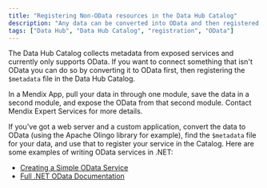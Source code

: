 ```yaml
---
title: "Registering Non-OData resources in the Data Hub Catalog"
description: "Any data can be converted into OData and then registered in the Data Hub Catalog."
tags: ["Data Hub", "Data Hub Catalog", "registration", "OData"]
---
```


The Data Hub Catalog collects metadata from exposed services and currently only supports OData. If you want to connect something that isn't OData you can do so by converting it to OData first, then registering the `$metadata` file in the Data Hub Catalog.

In a Mendix App, pull your data in through one module, save the data in a second module, and expose the OData from that second module. Contact Mendix Expert Services for more details. 

If you've got a web server and a custom application, convert the data to OData (using the Apache Olingo library for example), find the `$metadata` file for your data, and use that to register your service in the Catalog. Here are some examples of writing OData services in .NET:

- [Creating a Simple OData Service](https://www.c-sharpcorner.com/UploadFile/dacca2/work-with-odata-in-web-api-create-your-first-odata-service/)
- [Full .NET OData Documentation](https://docs.microsoft.com/en-us/odata/webapi/getting-started)
